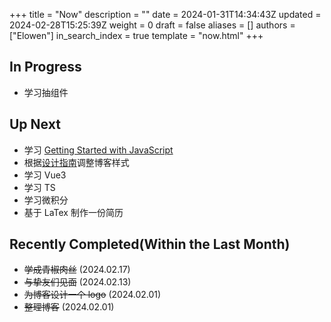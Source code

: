 +++
title = "Now"
description = ""
date = 2024-01-31T14:34:43Z
updated = 2024-02-28T15:25:39Z
weight = 0
draft = false
aliases = []
authors = ["Elowen"]
in_search_index = true
template = "now.html"
+++

## In Progress

- 学习抽组件

## Up Next

- 学习 [Getting Started with JavaScript](https://frontendmasters.com/courses/getting-started-javascript-v2/)
- 根据[设计指南](https://anthonyhobday.com/sideprojects/saferules/)调整博客样式
- 学习 Vue3
- 学习 TS
- 学习微积分
- 基于 LaTex 制作一份简历

## Recently Completed(Within the Last Month)

- ~~学成青椒肉丝~~ (2024.02.17)
- ~~与挚友们见面~~ (2024.02.13)
- ~~为博客设计一个 logo~~ (2024.02.01)
- ~~整理博客~~ (2024.02.01)
